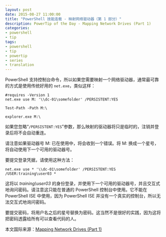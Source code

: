 ```yaml
---
layout: post
date: 2015-08-27 11:00:00
title: "PowerShell 技能连载 - 映射网络驱动器（第 1 部分）"
description: PowerTip of the Day - Mapping Network Drives (Part 1)
categories:
- powershell
- tip
tags:
- powershell
- tip
- powertip
- series
- translation
---
```

PowerShell 支持控制台命令，所以如果您需要映射一个网络驱动器，通常最可靠的方式是使用传统好用的 `net.exe`，类似这样：

    #requires -Version 1
    net.exe use M: '\\dc-01\somefolder' /PERSISTENT:YES
    
    Test-Path -Path M:\
    
    explorer.exe M:\
    

如果您忽略“`/PERSISTENT:YES`”参数，那么映射的驱动器将只是临时的，注销并登录后将不会自动重连。

请注意如果驱动器号 M: 已在使用中，将会收到一个错误。将 M: 换成一个星号，将自动使用下一个可用的驱动器号。

要提交登录凭据，请使用这种方法：

    net.exe use * '\\dc-01\somefolder' /PERSISTENT:YES /USER:training\user03 *

这将以 _training\user03_ 的身份登录，并使用下一个可用的驱动器号，并且交互式地询问密码。请注意这只能在普通的 PowerShell 控制台中使用。它不能在 PowerShell ISE 中使用，因为 PowerShell ISE 并没有一个真实的控制台，所以无法交互式地询问密码。

要提交密码，将用户名之后的星号替换为密码。这当然不是很好的实践，因为这将把密码透露给所有可以查看代码的人。

<!--more-->
本文国际来源：[Mapping Network Drives (Part 1)](http://community.idera.com/powershell/powertips/b/tips/posts/mapping-network-drives-part-1)
